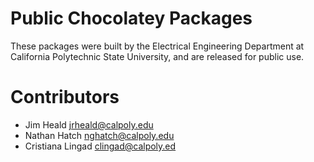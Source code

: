 # Public Chocolatey Packages

These packages were built by the Electrical Engineering Department at California Polytechnic State University, and are released for public use.

# Contributors
- Jim Heald <jrheald@calpoly.edu>
- Nathan Hatch <nghatch@calpoly.edu>
- Cristiana Lingad <clingad@calpoly.ed>